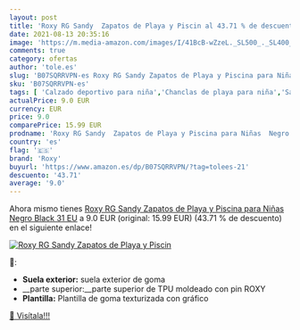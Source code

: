 ```yaml
---
layout: post
title: 'Roxy RG Sandy  Zapatos de Playa y Piscin al 43.71 % de descuento'
date: 2021-08-13 20:35:16
image: 'https://m.media-amazon.com/images/I/41BcB-wZzeL._SL500_._SL400_.jpg'
comments: true
category: ofertas
author: 'tole.es'
slug: 'B07SQRRVPN-es Roxy RG Sandy Zapatos de Playa y Piscina para Niñas Negro...'
sku: 'B07SQRRVPN-es'
tags: [ 'Calzado deportivo para niña','Chanclas de playa para niña','Sandalias y chanclas para niña','Zapatillas y calzado deportivo para niña','Zapatos','Zapatos - Niñas','Zapatos y complementos','roxy','zapatos', ]
actualPrice: 9.0 EUR
currency: EUR
price: 9.0
comparePrice: 15.99 EUR
prodname: 'Roxy RG Sandy  Zapatos de Playa y Piscina para Niñas  Negro Black  31 EU'
country: 'es'
flag: '🇪🇸'
brand: 'Roxy'
buyurl: 'https://www.amazon.es/dp/B07SQRRVPN/?tag=tolees-21'
descuento: '43.71'
average: '9.0'
---
```


Ahora mismo tienes [Roxy RG Sandy  Zapatos de Playa y Piscina para Niñas  Negro Black  31 EU](https://www.amazon.es/dp/B07SQRRVPN/?tag=tolees-21) a 9.0 EUR (original: 15.99 EUR) (43.71 %  de descuento) en el siguiente enlace!

[![Roxy RG Sandy  Zapatos de Playa y Piscin](https://m.media-amazon.com/images/I/41BcB-wZzeL._SL500_._SL400_.jpg)](https://www.amazon.es/dp/B07SQRRVPN/?tag=tolees-21)

🔎:

- __Suela exterior:__ suela exterior de goma
- __parte superior:__parte superior de TPU moldeado con pin ROXY
- __Plantilla:__ Plantilla de goma texturizada con gráfico

[🛒 Visítala!!!](https://www.amazon.es/dp/B07SQRRVPN/?tag=tolees-21)
